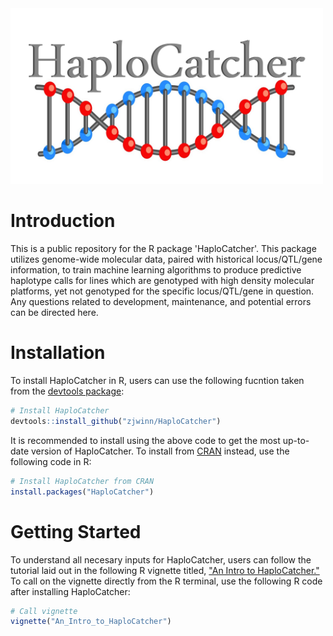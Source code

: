 <img src="https://raw.githubusercontent.com/zjwinn/HaploCatcher/main/HaploCatcher_Logo.png" title="HaploCatcher: A Predictive Haplotyping Package" width="500" />

# Introduction
This is a public repository for the R package 'HaploCatcher'. This package utilizes genome-wide molecular data, paired with historical locus/QTL/gene information, to train machine learning algorithms to produce predictive haplotype calls for lines which are genotyped with high density molecular platforms, yet not genotyped for the specific locus/QTL/gene in question. Any questions related to development, maintenance, and potential errors can be directed here.

# Installation
To install HaploCatcher in R, users can use the following fucntion taken from the [devtools package](https://www.rdocumentation.org/packages/devtools/versions/2.4.5):
```r
# Install HaploCatcher
devtools::install_github("zjwinn/HaploCatcher")
```
It is recommended to install using the above code to get the most up-to-date version of HaploCatcher. To install from [CRAN](https://cran.rstudio.com/) instead, use the following code in R:
```r
# Install HaploCatcher from CRAN
install.packages("HaploCatcher")
```

# Getting Started
To understand all necesary inputs for HaploCatcher, users can follow the tutorial laid out in the following R vignette titled, ["An Intro to HaploCatcher."](https://cran.r-project.org/web//packages//HaploCatcher/vignettes/An_Intro_to_HaploCatcher.html) To call on the vignette directly from the R terminal, use the following R code after installing HaploCatcher:
```r
# Call vignette
vignette("An_Intro_to_HaploCatcher")
```
